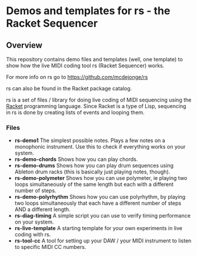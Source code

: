 # Demos and templates for rs - the Racket Sequencer

## Overview

This repository contains demo files and templates (well, one template) to show how the live MIDI coding tool rs (Racket Sequencer) works.

For more info on rs go to https://github.com/mcdejonge/rs

rs can also be found in the Racket package catalog.

rs is a set of files / library for doing live coding of MIDI sequencing using the [Racket](https://racket-lang.org) programming language. Since Racket is a type of Lisp, sequencing in rs is done by creating lists of events and looping them.

### Files

* **rs-demo1** The simplest possible notes. Plays a few notes on a monophonic instrument. Use this to check if everything works on your system.
* **rs-demo-chords** Shows how you can play chords.
* **rs-demo-drums** Shows how you can play drum sequences using Ableton drum racks (this is basically just playing notes, though).
* **rs-demo-polymeter** Shows how you can use polymeter, ie playing two loops simultaneously of the same length but each with a different number of steps.
* **rs-demo-polyrhythm** Shows how you can use polyrhythm, by playing two loops simultaneously that each have a different number of steps AND a different length.
* **rs-diag-timing** A simple script you can use to verify timing performance on your system.
* **rs-live-template** A starting template for your own experiments in live coding with rs.
* **rs-tool-cc** A tool for setting up your DAW / your MIDI instrument to listen to specific MIDI CC numbers.
